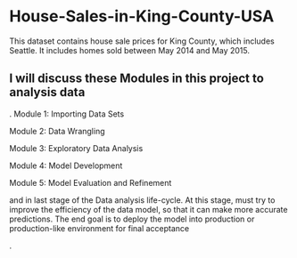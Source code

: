 # House-Sales-in-King-County-USA

This dataset contains house sale prices for King County, which includes Seattle. It includes homes sold between May 2014 and May 2015.

## I will discuss these Modules in this project to analysis data
.
Module 1: Importing Data Sets

Module 2: Data Wrangling

Module 3: Exploratory Data Analysis

Module 4: Model Development

Module 5: Model Evaluation and Refinement

and in last stage of the Data analysis life-cycle. At this stage, must try to improve the efficiency of the data model, so that it can make more accurate predictions. The end goal is to deploy the model into production or production-like environment for final acceptance



.
